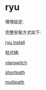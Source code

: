 # ryu
環境設定:

完整安裝方式如下:

[ryu install](https://github.com/s84175/sdn_study/blob/master/ryu/ryu%E7%9B%B8%E9%97%9C%E8%B3%87%E6%96%99/ryu_install.md)

程式碼:

[vlanswitch](https://github.com/s84175/sdn_study/tree/master/ryu/vlan)

[shortpath](https://github.com/s84175/sdn_study/tree/master/ryu/shortpath)

[multipath](https://github.com/s84175/sdn_study/tree/master/ryu/mutipath)
